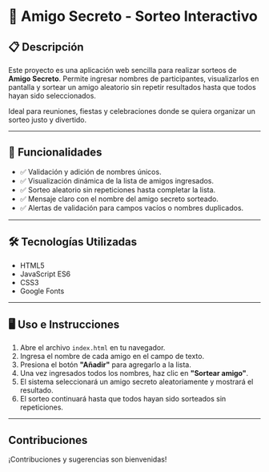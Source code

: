 # 🎁 Amigo Secreto - Sorteo Interactivo

## 📋 Descripción
Este proyecto es una aplicación web sencilla para realizar sorteos de **Amigo Secreto**. Permite ingresar nombres de participantes, visualizarlos en pantalla y sortear un amigo aleatorio sin repetir resultados hasta que todos hayan sido seleccionados.

Ideal para reuniones, fiestas y celebraciones donde se quiera organizar un sorteo justo y divertido.

---
## 🚀 Funcionalidades

- ✅ Validación y adición de nombres únicos.
- ✅ Visualización dinámica de la lista de amigos ingresados.
- ✅ Sorteo aleatorio sin repeticiones hasta completar la lista.
- ✅ Mensaje claro con el nombre del amigo secreto sorteado.
- ✅ Alertas de validación para campos vacíos o nombres duplicados.

---
## 🛠️ Tecnologías Utilizadas

- HTML5
- JavaScript ES6
- CSS3
- Google Fonts

---
## 🖥️ Uso e Instrucciones

1. Abre el archivo `index.html` en tu navegador.
2. Ingresa el nombre de cada amigo en el campo de texto.
3. Presiona el botón **"Añadir"** para agregarlo a la lista.
4. Una vez ingresados todos los nombres, haz clic en **"Sortear amigo"**.
5. El sistema seleccionará un amigo secreto aleatoriamente y mostrará el resultado.
6. El sorteo continuará hasta que todos hayan sido sorteados sin repeticiones.

---
## Contribuciones
¡Contribuciones y sugerencias son bienvenidas!
